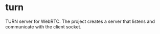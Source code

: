 # turn
TURN server for WebRTC. The project creates a server that listens and communicate with the client socket.
